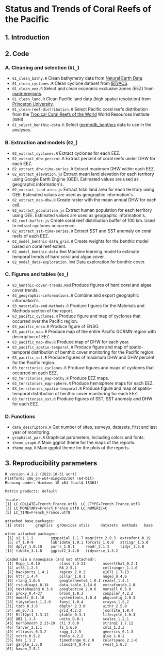 # **Status and Trends of Coral Reefs of the Pacific**


## 1. Introduction

## 2. Code

### A. Cleaning and selection (`01_`)

* `01_clean_bathy.R` Clean bathymetry data from [Natural Earth Data](https://www.naturalearthdata.com/downloads/10m-physical-vectors/).
* `01_clean_cyclones.R` Clean cyclone dataset from [IBTrACS](https://www.ncei.noaa.gov/products/international-best-track-archive).
* `01_clean_eez.R` Select and clean economic exclusive zones (EEZ) from [marineregions](https://marineregions.org/downloads.php).
* `01_clean_land.R` Clean Pacific land data (high spatial resolution) from [Princeton University](https://maps.princeton.edu/).
* `01_clean-reef-distribution.R` Select Pacific coral reefs distribution from the [Tropical Coral Reefs of the World](https://datasets.wri.org/dataset/tropical-coral-reefs-of-the-world-500-m-resolution-grid) World Resources Institute (WRI).
* `01_select_benthic-data.R` Select [gcrmndb_benthos](https://github.com/JWicquart/gcrmndb_benthos) data to use in the analyses.

### B. Extraction and models (`02_`)

* `02_extract_cyclones.R` Extract cyclones for each EEZ.
* `02_extract_dhw-percent.R` Extract percent of coral reefs under DHW for each EEZ.
* `02_extract_dhw-time-series.R` Extract maximum DHW within each EEZ.
* `02_extract_elevation.js` Extract mean land elevation for each territory using Google Earth Engine (GEE). Estimated values are used as geographic information's.
* `02_extract_land-area.js` Extract total land area for each territory using GEE. Estimated values are used as geographic information's.
* `02_extract_map-dhw.R` Create raster with the mean annual DHW for each cell.
* `02_extract_population.js` Extract human population for each territory using GEE. Estimated values are used as geographic information's.
* `02_reef-buffer.js` Create coral reef distribution buffer of 100 km. Used to extract cyclones occurrence.
* `02_extract_sst-time-series.R` Extract SST and SST anomaly on coral reefs of each EEZ.
* `02_model_benthic-data_grid.R` Create weights for the benthic model based on coral reef extent.
* `02_model_benthic-data.Rmd` Machine learning model to estimate temporal trends of hard coral and algae cover. 
* `02_model_data-exploration.Rmd` Data exploration for benthic cover.

### C. Figures and tables (`03_`)

* `03_benthic-cover-trends.Rmd` Produce figures of hard coral and algae cover trends.
* `03_geographic-informations.R` Combine and export geographic information's.
* `03_materials-and-methods.R` Produce figures for the Materials and Methods section of the report.
* `03_pacific_cyclones.R` Produce figure and map of cyclones that occurred over the Pacific region.
* `03_pacific_enso.R` Produce figure of ENSO.
* `03_pacific_map.R` Produce map of the entire Pacific GCRMN region with description of EEZ.
* `03_pacific_map-dhw.R` Produce map of DHW for each year.
* `03_pacific_spatio-temporal.R` Produce figure and map of spatio-temporal distribution of benthic cover monitoring for the Pacific region.
* `03_pacific_sst.R` Produce figures of maximum DHW and DHW percent for the Pacific region.
* `03_territories_cyclones.R` Produce figures and maps of cyclones that occurred on each EEZ.
* `03_territories_map-bathy.R` Produce EEZ maps.
* `03_territories_map-sphere.R` Produce hemisphere maps for each EEZ.
* `03_territories_spatio-temporal.R` Produce figure and map of spatio-temporal distribution of benthic cover monitoring for each EEZ.
* `03_territories_sst.R` Produce figures of SST, SST anomaly and DHW for each EEZ.

### D. Functions

* `data_descriptors.R` Get number of sites, surveys, datasets, first and last year of monitoring.
* `graphical_par.R` Graphical parameters, including colors and fonts.
* `theme_graph.R` Main ggplot theme for the maps of the reports.
* `theme_map.R` Main ggplot theme for the plots of the reports.


## 3. Reproducibility parameters

```
R version 4.2.2 (2022-10-31 ucrt)
Platform: x86_64-w64-mingw32/x64 (64-bit)
Running under: Windows 10 x64 (build 18363)

Matrix products: default

locale:
[1] LC_COLLATE=French_France.utf8  LC_CTYPE=French_France.utf8   
[3] LC_MONETARY=French_France.utf8 LC_NUMERIC=C                  
[5] LC_TIME=French_France.utf8    

attached base packages:
[1] stats     graphics  grDevices utils     datasets  methods   base     

other attached packages:
 [1] s2_1.1.2        ggspatial_1.1.7 magrittr_2.0.3  extrafont_0.19 
 [5] sf_1.0-9        lubridate_1.9.1 forcats_1.0.0   stringr_1.5.0  
 [9] dplyr_1.0.10    purrr_1.0.1     readr_2.1.3     tidyr_1.3.0    
[13] tibble_3.1.8    ggplot2_3.4.0   tidyverse_1.3.2

loaded via a namespace (and not attached):
 [1] Rcpp_1.0.10         class_7.3-21        assertthat_0.2.1   
 [4] utf8_1.2.3          R6_2.5.1            cellranger_1.1.0   
 [7] backports_1.4.1     reprex_2.0.2        e1071_1.7-13       
[10] httr_1.4.4          pillar_1.8.1        nngeo_0.4.6        
[13] rlang_1.0.6         googlesheets4_1.0.1 readxl_1.4.1       
[16] rstudioapi_0.14     data.table_1.14.6   extrafontdb_1.0    
[19] textshaping_0.3.6   googledrive_2.0.0   munsell_0.5.0      
[22] proxy_0.4-27        broom_1.0.3         compiler_4.2.2     
[25] modelr_0.1.10       systemfonts_1.0.4   pkgconfig_2.0.3    
[28] tidyselect_1.2.0    fansi_1.0.4         crayon_1.5.2       
[31] tzdb_0.3.0          dbplyr_2.3.0        withr_2.5.0        
[34] wk_0.7.1            grid_4.2.2          jsonlite_1.8.4     
[37] Rttf2pt1_1.3.12     gtable_0.3.1        lifecycle_1.0.3    
[40] DBI_1.1.3           units_0.8-1         scales_1.2.1       
[43] KernSmooth_2.23-20  cli_3.6.0           stringi_1.7.12     
[46] farver_2.1.1        fs_1.6.0            xml2_1.3.3         
[49] ellipsis_0.3.2      ragg_1.2.5          generics_0.1.3     
[52] vctrs_0.5.2         tools_4.2.2         glue_1.6.2         
[55] hms_1.1.2           timechange_0.2.0    colorspace_2.1-0   
[58] gargle_1.3.0        classInt_0.4-8      rvest_1.0.3        
[61] haven_2.5.1  
```
